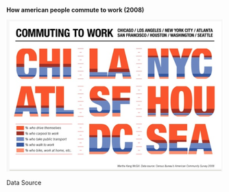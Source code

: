 **How american people commute to work (2008)**
<p align = "left">
<img src="Commute to work in US original.png" width="600"/> 
</p>
Data Source
